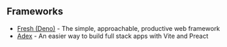 ## Frameworks 

- [Fresh (Deno)](https://fresh.deno.dev/) - The simple, approachable, productive web framework
- [Adex](http://github.com/barelyhuman/adex) - An easier way to build full stack apps with Vite and Preact




